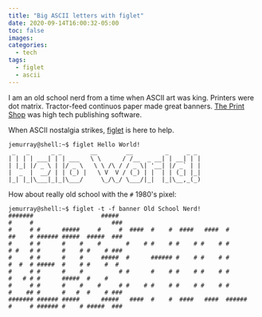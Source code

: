 ```yaml
---
title: "Big ASCII letters with figlet"
date: 2020-09-14T16:00:32-05:00
toc: false
images:
categories:
  - tech
tags: 
  - figlet
  - ascii
---
```


I am an old school nerd from a time when ASCII art was king.  Printers were dot matrix. Tractor-feed continuos paper made great banners.  [The Print Shop](https://en.wikipedia.org/wiki/The_Print_Shop) was high tech publishing software.

When ASCII nostalgia strikes, [figlet](http://www.figlet.org/) is here to help.

```
jemurray@shell:~$ figlet Hello World!
 _   _      _ _        __        __         _     _ _
| | | | ___| | | ___   \ \      / /__  _ __| | __| | |
| |_| |/ _ \ | |/ _ \   \ \ /\ / / _ \| '__| |/ _` | |
|  _  |  __/ | | (_) |   \ V  V / (_) | |  | | (_| |_|
|_| |_|\___|_|_|\___/     \_/\_/ \___/|_|  |_|\__,_(_)
```

How about really old school with the `#` 1980's pixel:

```
jemurray@shell:~$ figlet -t -f banner Old School Nerd!
#######                   #####                                        #     #                      ###
#     # #      #####     #     #  ####  #    #  ####   ####  #         ##    # ###### #####  #####  ###
#     # #      #    #    #       #    # #    # #    # #    # #         # #   # #      #    # #    # ###
#     # #      #    #     #####  #      ###### #    # #    # #         #  #  # #####  #    # #    #  #
#     # #      #    #          # #      #    # #    # #    # #         #   # # #      #####  #    #
#     # #      #    #    #     # #    # #    # #    # #    # #         #    ## #      #   #  #    # ###
####### ###### #####      #####   ####  #    #  ####   ####  ######    #     # ###### #    # #####  ###
```

